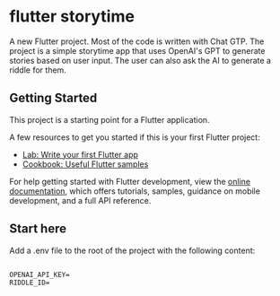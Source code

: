 # flutter storytime

A new Flutter project. Most of the code is written with Chat GTP. The project is a simple storytime app that uses OpenAI's GPT to generate stories based on user input. The user can also ask the AI to generate a riddle for them.

## Getting Started

This project is a starting point for a Flutter application.

A few resources to get you started if this is your first Flutter project:

- [Lab: Write your first Flutter app](https://docs.flutter.dev/get-started/codelab)
- [Cookbook: Useful Flutter samples](https://docs.flutter.dev/cookbook)

For help getting started with Flutter development, view the
[online documentation](https://docs.flutter.dev/), which offers tutorials,
samples, guidance on mobile development, and a full API reference.

## Start here

Add a .env file to the root of the project with the following content:

```env

OPENAI_API_KEY=
RIDDLE_ID=

```
